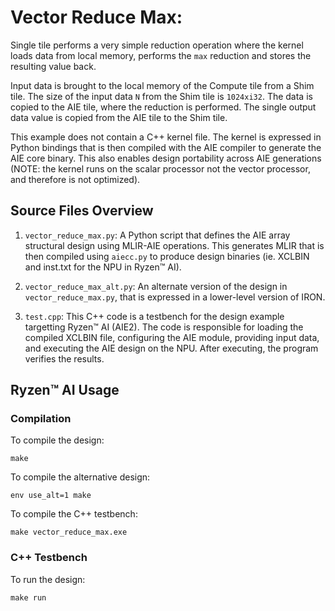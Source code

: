 <!---//===- README.md --------------------------*- Markdown -*-===//
//
// This file is licensed under the Apache License v2.0 with LLVM Exceptions.
// See https://llvm.org/LICENSE.txt for license information.
// SPDX-License-Identifier: Apache-2.0 WITH LLVM-exception
//
// Copyright (C) 2024, Advanced Micro Devices, Inc.
// 
//===----------------------------------------------------------------------===//-->

# Vector Reduce Max:

Single tile performs a very simple reduction operation where the kernel loads data from local memory, performs the `max` reduction and stores the resulting value back.

Input data is brought to the local memory of the Compute tile from a Shim tile. The size of the input data `N` from the Shim tile is `1024xi32`. The data is copied to the AIE tile, where the reduction is performed. The single output data value is copied from the AIE tile to the Shim tile.

This example does not contain a C++ kernel file. The kernel is expressed in Python bindings that is then compiled with the AIE compiler to generate the AIE core binary. This also enables design portability across AIE generations (NOTE: the kernel runs on the scalar processor not the vector processor, and therefore is not optimized).

## Source Files Overview

1. `vector_reduce_max.py`: A Python script that defines the AIE array structural design using MLIR-AIE operations. This generates MLIR that is then compiled using `aiecc.py` to produce design binaries (ie. XCLBIN and inst.txt for the NPU in Ryzen™ AI). 

1. `vector_reduce_max_alt.py`: An alternate version of the design in `vector_reduce_max.py`, that is expressed in a lower-level version of IRON.

1. `test.cpp`: This C++ code is a testbench for the design example targetting Ryzen™ AI (AIE2). The code is responsible for loading the compiled XCLBIN file, configuring the AIE module, providing input data, and executing the AIE design on the NPU. After executing, the program verifies the results.

## Ryzen™ AI Usage

### Compilation

To compile the design:
```shell
make
```

To compile the alternative design:
```shell
env use_alt=1 make
```

To compile the C++ testbench:
```shell
make vector_reduce_max.exe
```

### C++ Testbench

To run the design:

```shell
make run
```


